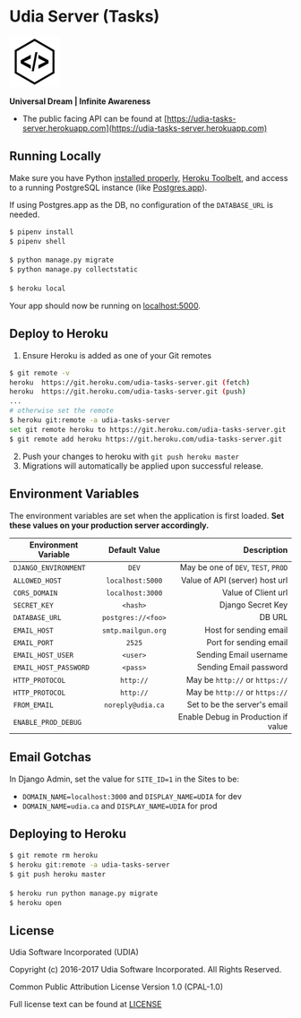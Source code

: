 # Udia Server (Tasks)

![UDIA](logo.png)

**Universal Dream | Infinite Awareness**

* The public facing API can be found at [https://udia-tasks-server.herokuapp.com](https://udia-tasks-server.herokuapp.com)

## Running Locally

Make sure you have Python [installed properly](http://install.python-guide.org), [Heroku Toolbelt](https://toolbelt.heroku.com/), and access to a running PostgreSQL instance (like [Postgres.app](http://postgresapp.com/)).

If using Postgres.app as the DB, no configuration of the `DATABASE_URL` is needed.

```sh
$ pipenv install
$ pipenv shell

$ python manage.py migrate
$ python manage.py collectstatic

$ heroku local
```

Your app should now be running on [localhost:5000](http://localhost:5000/).

## Deploy to Heroku

1. Ensure Heroku is added as one of your Git remotes
```bash
$ git remote -v
heroku	https://git.heroku.com/udia-tasks-server.git (fetch)
heroku	https://git.heroku.com/udia-tasks-server.git (push)
...
# otherwise set the remote
$ heroku git:remote -a udia-tasks-server
set git remote heroku to https://git.heroku.com/udia-tasks-server.git
$ git remote add heroku https://git.heroku.com/udia-tasks-server.git
```

2. Push your changes to heroku with `git push heroku master`
3. Migrations will automatically be applied upon successful release.

## Environment Variables

The environment variables are set when the application is first loaded. **Set these values on your production server accordingly.**

| Environment Variable  | Default Value      | Description                         |
| --------------------- |:------------------:| -----------------------------------:|
| `DJANGO_ENVIRONMENT`  | `DEV`              | May be one of `DEV`, `TEST`, `PROD` |
| `ALLOWED_HOST`        | `localhost:5000`   | Value of API (server) host url      |
| `CORS_DOMAIN`         | `localhost:3000`   | Value of Client url                 |
| `SECRET_KEY`          | `<hash>`           | Django Secret Key                   |
| `DATABASE_URL`        | `postgres://<foo>` | DB URL                              |
| `EMAIL_HOST`          | `smtp.mailgun.org` | Host for sending email              |
| `EMAIL_PORT`          | `2525`             | Port for sending email              |
| `EMAIL_HOST_USER`     | `<user>`           | Sending Email username              |
| `EMAIL_HOST_PASSWORD` | `<pass>`           | Sending Email password              |
| `HTTP_PROTOCOL`       | `http://`          | May be `http://` or `https://`      |
| `HTTP_PROTOCOL`       | `http://`          | May be `http://` or `https://`      |
| `FROM_EMAIL`          | `noreply@udia.ca`  | Set to be the server's email        |
| `ENABLE_PROD_DEBUG`   | ` `                | Enable Debug in Production if value |

## Email Gotchas

In Django Admin, set the value for `SITE_ID=1` in the Sites to be:

* `DOMAIN_NAME=localhost:3000` and `DISPLAY_NAME=UDIA` for dev
* `DOMAIN_NAME=udia.ca` and `DISPLAY_NAME=UDIA` for prod

## Deploying to Heroku

```sh
$ git remote rm heroku
$ heroku git:remote -a udia-tasks-server
$ git push heroku master

$ heroku run python manage.py migrate
$ heroku open
```

## License

Udia Software Incorporated (UDIA)

Copyright (c) 2016-2017 Udia Software Incorporated. All Rights Reserved.

Common Public Attribution License Version 1.0 (CPAL-1.0)

Full license text can be found at [LICENSE](LICENSE)
